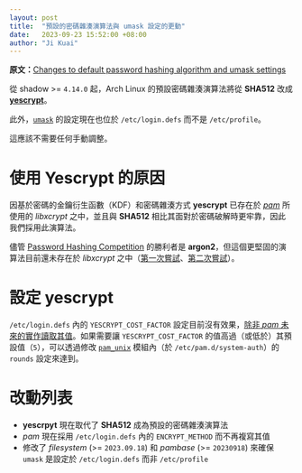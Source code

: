 ```yaml
---
layout: post
title:  "預設的密碼雜湊演算法與 umask 設定的更動"
date:   2023-09-23 15:52:00 +08:00
author: "Ji Kuai"
---
```


**原文：**[Changes to default password hashing algorithm and umask settings](https://archlinux.org/news/changes-to-default-password-hashing-algorithm-and-umask-settings/)

從 shadow >= `4.14.0` 起，Arch Linux 的預設密碼雜湊演算法將從 **SHA512** 改成 [**yescrypt**](https://www.openwall.com/yescrypt/)。

此外，[`umask`](https://man.archlinux.org/man/umask.1p) 的設定現在也位於 `/etc/login.defs` 而不是 `/etc/profile`。

這應該不需要任何手動調整。
# 使用 Yescrypt 的原因
因基於密碼的金鑰衍生函數（KDF）和密碼雜湊方式 **yescrypt** 已存在於 [*pam*](https://wiki.archlinux.org/title/PAM) 所使用的 *libxcrypt* 之中，並且與 **SHA512** 相比其面對於密碼破解時更牢靠，因此我們採用此演算法。

儘管 [Password Hashing Competition](https://www.password-hashing.net/) 的勝利者是 **argon2**，但這個更堅固的演算法目前還未存在於 *libxcrypt* 之中（[第一次嘗試](https://github.com/besser82/libxcrypt/pull/113)、[第二次嘗試](https://github.com/besser82/libxcrypt/pull/150)）。
# 設定 yescrypt
`/etc/login.defs` 內的 `YESCRYPT_COST_FACTOR` 設定目前沒有效果，[除非 *pam* 未來的實作讀取其值](https://github.com/linux-pam/linux-pam/issues/607)。如果需要讓 `YESCRYPT_COST_FACTOR` 的值高過（或低於）其預設值（`5`），可以透過修改 [`pam_unix`](https://man.archlinux.org/man/pam_unix.8) 模組內（於 `/etc/pam.d/system-auth`）的 `rounds` 設定來達到。
# 改動列表
+ **yescrpyt** 現在取代了 **SHA512** 成為預設的密碼雜湊演算法
+ *pam* 現在採用 `/etc/login.defs` 內的 `ENCRYPT_METHOD` 而不再複寫其值
+ 修改了 *filesystem* (>= `2023.09.18`) 和 *pambase* (>= `20230918`) 來確保 `umask` 是設定於 `/etc/login.defs` 而非 `/etc/profile`
